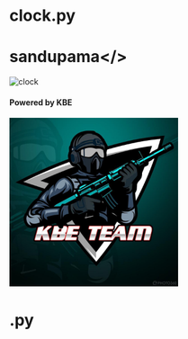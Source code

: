 # clock.py
# sandupama</>

![clock](https://user-images.githubusercontent.com/88402272/136017166-fd76b4b8-087b-44b0-89b0-19c3a7511c82.png)

<h4>Powered by KBE<h4>
<td><a href="https://github.com/KBETEAM"><img src="https://raw.githubusercontent.com/KBETEAM/KBETEAM/main/KBE-TEAM01.jpg" width="300" height="300" alt="KBE"></a></td>
<h1>.py<h1>
